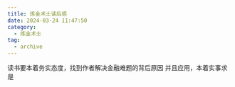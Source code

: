 ```yaml
---
title: 炼金术士读后感
date: 2024-03-24 11:47:50
category:
  - 炼金术士
tag:
  - archive
---
```

读书要本着务实态度，找到作者解决金融难题的背后原因
并且应用，本着实事求是
